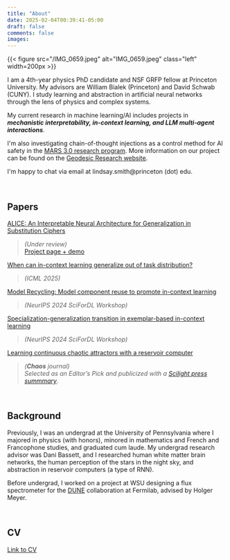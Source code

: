 ```yaml
---
title: "About"
date: 2025-02-04T00:39:41-05:00
draft: false
comments: false
images:
---
```

{{< figure src="/IMG_0659.jpeg" alt="IMG_0659.jpeg" class="left" width=200px >}}
<!-- ![alt](/en/IMG_0659.jpeg) -->

I am a 4th-year physics PhD candidate and NSF GRFP fellow at Princeton University. My advisors are William Bialek (Princeton) and David Schwab (CUNY). I study learning and abstraction in artificial neural networks through the lens of physics and complex systems.

My current research in machine learning/AI includes projects in ***mechanistic interpretability, in-context learning, and LLM multi-agent interactions***.

I'm also investigating chain-of-thought injections as a control method for AI safety in the [MARS 3.0 research program](https://www.cambridgeaisafety.org/mars). More information on our project can be found on the [Geodesic Research website](https://www.geodesicresearch.org/research).

I'm happy to chat via email at lindsay.smith@princeton (dot) edu.

&nbsp;
## Papers

[ALICE: An Interpretable Neural Architecture for Generalization in Substitution Ciphers](https://arxiv.org/abs/2509.07282)
> *(Under review)*\
> [Project page + demo](https://jshen.net/alice)


[When can in-context learning generalize out of task distribution?](https://arxiv.org/abs/2506.05574)
> *(ICML 2025)*

[Model Recycling: Model component reuse to promote in-context learning](https://openreview.net/forum?id=vWSu8nEURM)
> *(NeurIPS 2024 SciForDL Workshop)*

[Specialization-generalization transition in exemplar-based in-context learning](https://openreview.net/forum?id=D1ui5QwHqF)
> *(NeurIPS 2024 SciForDL Workshop)*

[Learning continuous chaotic attractors with a reservoir computer](https://doi.org/10.1063/5.0075572)
> *(**Chaos** journal)\
> Selected as an Editor’s Pick and publicized with a [Scilight press summmary](https://doi.org/10.1063/10.0009079)*.

&nbsp;
## Background

Previously, I was an undergrad at the University of Pennsylvania where I majored in physics (with honors), minored in mathematics and French and Francophone studies, and graduated cum laude. My undergrad research advisor was Dani Bassett, and I researched human white matter brain networks, the human perception of the stars in the night sky, and abstraction in reservoir computers (a type of RNN).


Before undergrad, I worked on a project at WSU designing a flux spectrometer for the [DUNE](https://lbnf-dune.fnal.gov/) collaboration at Fermilab, advised by Holger Meyer.

&nbsp;
## CV
[Link to CV](/website/cv_lindsaysmith_sep25.pdf)
